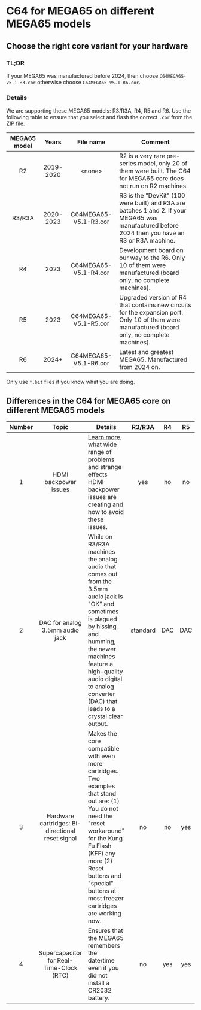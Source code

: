 C64 for MEGA65 on different MEGA65 models
=========================================

Choose the right core variant for your hardware
-----------------------------------------------

### TL;DR

If your MEGA65 was manufactured before 2024, then choose
`C64MEGA65-V5.1-R3.cor` otherwise choose `C64MEGA65-V5.1-R6.cor`.

### Details

We are supporting these MEGA65 models: R3/R3A, R4, R5 and R6. Use
the following table to ensure that you select and flash the correct `.cor`
from the [ZIP file](https://files.mega65.org?id=896a012f-59e4-456c-b91f-7e989b958241).

| MEGA65 model   |   Years   | File name             | Comment
|:--------------:|:---------:|:---------------------:|-------------------------
| R2             | 2019-2020 | &lt;none&gt;          | R2 is a very rare pre-series model, only 20 of them were built. The C64 for MEGA65 core does not run on R2 machines.
| R3/R3A         | 2020-2023 | C64MEGA65-V5.1-R3.cor | R3 is the "DevKit" (100 were built) and R3A are batches 1 and 2. If your MEGA65 was manufactured before 2024 then you have an R3 or R3A machine.
| R4             | 2023      | C64MEGA65-V5.1-R4.cor | Development board on our way to the R6. Only 10 of them were manufactured (board only, no complete machines).
| R5             | 2023      | C64MEGA65-V5.1-R5.cor | Upgraded version of R4 that contains new circuits for the expansion port. Only 10 of them were manufactured (board only, no complete machines).
| R6             | 2024+     | C64MEGA65-V5.1-R6.cor | Latest and greatest MEGA65. Manufactured from 2024 on.

Only use `*.bit` files if you know what you are doing.

Differences in the C64 for MEGA65 core on different MEGA65 models
-----------------------------------------------------------------

| Number | Topic                                            | Details                                                                                                                                                                                                                                                                | R3/R3A   |   R4   | R5   | R6   |
|:------:|:------------------------------------------------:|------------------------------------------------------------------------------------------------------------------------------------------------------------------------------------------------------------------------------------------------------------------------|:--------:|:------:|:----:|:----:|
| 1      | HDMI backpower issues                            | [Learn more](../FAQ.md#2-my-mega65-or-the-c64-core-is-behaving-somehow-weirdly), what wide range of problems and strange effects HDMI backpower issues are creating and how to avoid these issues.                                                                     | yes      | no     | no   | no   |
| 2      | DAC for analog 3.5mm audio jack                  | While on R3/R3A machines the analog audio that comes out from the 3.5mm audio jack is "OK" and sometimes is plagued by hissing and humming, the newer machines feature a high-quality audio digital to analog converter (DAC) that leads to a crystal clear output.    | standard | DAC    | DAC  | DAC  |
| 3      | Hardware cartridges: Bi-directional reset signal | Makes the core compatible with even more cartridges. Two examples that stand out are: (1) You do not need the "reset workaround" for the Kung Fu Flash (KFF) any more (2) Reset buttons and "special" buttons at most freezer cartridges are working now.              | no       | no     | yes  | yes  |
| 4      | Supercapacitor for Real-Time-Clock (RTC)         | Ensures that the MEGA65 remembers the date/time even if you did not install a CR2032 battery.                                                                                                                                                                          | no       | yes    | yes  | yes  |

